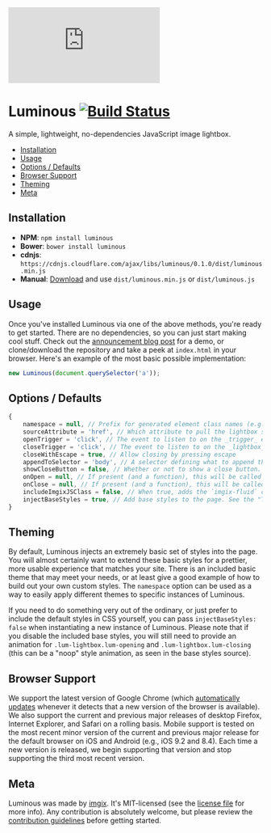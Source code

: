 ![imgix logo](https://assets.imgix.net/imgix-logo-web-2014.pdf?page=2&fm=png&w=200&h=200)

# Luminous [![Build Status](https://travis-ci.org/imgix/luminous.svg?branch=master)](https://travis-ci.org/imgix/luminous)

A simple, lightweight, no-dependencies JavaScript image lightbox.

* [Installation](#installation)
* [Usage](#usage)
* [Options / Defaults](#options-defaults)
* [Browser Support](#browser-support)
* [Theming](#theming)
* [Meta](#meta)


<a name="installation"></a>
## Installation

* **NPM**: `npm install luminous`
* **Bower**: `bower install luminous`
* **cdnjs**: `https://cdnjs.cloudflare.com/ajax/libs/luminous/0.1.0/dist/luminous.min.js`
* **Manual**: [Download](https://github.com/imgix/luminous/archive/master.zip) and use `dist/luminous.min.js` or `dist/luminous.js`


<a name="usage"></a>
## Usage

Once you've installed Luminous via one of the above methods, you're ready to get started. There are no dependencies, so you can just start making cool stuff. Check out the [announcement blog post](http://blog.imgix.com/TODO) for a demo, or clone/download the repository and take a peek at `index.html` in your browser. Here's an example of the most basic possible implementation:

``` javascript
new Luminous(document.querySelector('a'));
```


<a name="options-defaults"></a>
## Options / Defaults

``` javascript
{
	namespace = null, // Prefix for generated element class names (e.g. `my-ns` will result in classes such as `my-ns-lightbox`. Default `lum-` prefixed classes will always be added as well
	sourceAttribute = 'href', // Which attribute to pull the lightbox source from
	openTrigger = 'click', // The event to listen to on the _trigger_ element that triggers opening
	closeTrigger = 'click', // The event to listen to on the _lightbox_ element that triggers closing
	closeWithEscape = true, // Allow closing by pressing escape
	appendToSelector = 'body', // A selector defining what to append the lightbox element to
	showCloseButton = false, // Whether or not to show a close button.
	onOpen = null, // If present (and a function), this will be called whenver the lightbox is opened
	onClose = null, // If present (and a function), this will be called whenver the lightbox is closed
	includeImgixJSClass = false, // When true, adds the `imgix-fluid` class to the `img` inside the lightbox
	injectBaseStyles = true, // Add base styles to the page. See the "Theming" section of README.md for more information.
}
```


<a name="theming"></a>
## Theming

By default, Luminous injects an extremely basic set of styles into the page. You will almost certainly want to extend these basic styles for a prettier, more usable experience that matches your site. There is an included basic theme that may meet your needs, or at least give a good example of how to build out your own custom styles. The `namespace` option can be used as a way to easily apply different themes to specific instances of Luminous.

If you need to do something very out of the ordinary, or just prefer to include the default styles in CSS yourself, you can pass `injectBaseStyles: false` when instantiating a new instance of Luminous. Please note that if you disable the included base styles, you will still need to provide an animation for `.lum-lightbox.lum-opening` and `.lum-lightbox.lum-closing` (this can be a "noop" style animation, as seen in the base styles source).


<a name="browser-support"></a>
## Browser Support

We support the latest version of Google Chrome (which [automatically updates](https://support.google.com/chrome/answer/95414) whenever it detects that a new version of the browser is available). We also support the current and previous major releases of desktop Firefox, Internet Explorer, and Safari on a rolling basis. Mobile support is tested on the most recent minor version of the current and previous major release for the default browser on iOS and Android (e.g., iOS 9.2 and 8.4). Each time a new version is released, we begin supporting that version and stop supporting the third most recent version.


<a name="meta"></a>
## Meta

Luminous was made by [imgix](http://imgix.com). It's MIT-licensed (see the [license file](https://github.com/imgix/luminous/blob/master/license.md) for more info). Any contribution is absolutely welcome, but please review the [contribution guidelines](https://github.com/imgix/luminous/blob/master/contributing.md) before getting started.
